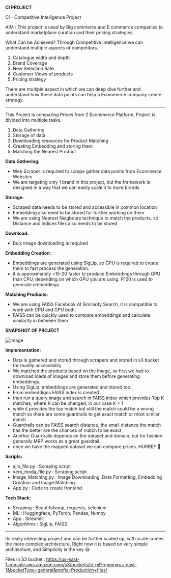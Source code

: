 **CI PROJECT**

CI - Competitive Intelligence Project

AIM : This project is used by Big commerce and E commerce companies to understand marketplace curation and their pricing strategies.

What Can be Achieved?
Through Competitive Intelligence we can understand multiple aspects of competitors.
1. Catalogue width and depth
2. Brand Coverage
3. New Selection Rate
4. Customer Views of products
5. Pricing strategy

There are multiple aspect in which we can deep dive further and understand how these data points can help a Ecommerce company create strategy.

------

This Project is comparing Prices from 2 Ecommerce Platform,
Project is divided into multiple tasks.

1. Data Gathering
2. Storage of data
3. Downloading resources for Product Matching
4. Creating Embedding and storing them
5. Matching the Nearest Product

**Data Gathering:** 
- Web Scraper is required to scrape gather data points from Ecommerce Websites
- We are targeting only 1 brand in this project, but the framework is designed in a way that we can easily scale it to more brands

**Storage:**
- Scraped data needs to be stored and accessible in common location
- Embedding also need to be stored for further working on them
- We are using Nearest Neigbours technique to match the products. so Distance and indices files also needs to be stored

**Download:**
- Bulk image downloading is required

**Embedding Creation:**
- Embeddings are generated using SigLip, so GPU is required to create them to fast process the generation.
- it is approximately ~15-20 faster to produce Embeddings through GPU than CPU, depending on which GPU you are using. P100 is used to generate embeddings.

**Matching Products:**
- We are using FAISS Facebook AI Similarity Search, it is compatible to work with CPU and GPU both.
- FAISS can be quickly used to compare embeddings and calculate similarity in between them


**SNAPSHOT OF PROJECT**

![image](https://github.com/user-attachments/assets/9c2ddf40-f715-4f60-a3b2-b3bf12b424dd)

**Implementation:**
- Data is gathered and stored through scrapers and stored in s3 bucket for readily accessibility
- We matched the products based on the Image, so first we had to download loads of images and store them before generating embeddings.
- Using SigLip, embeddings are generated and stored too.
- From embeddigns FAISS index is created.
- then run a query image and search in FAISS index which provides Top K matches, where K can be changed, in our case K = 1
- while it provides the top match but still the match could be a wrong match so there are some guardrails to get exact match or most similar match
- Guardrails can be FAISS search distance, the small distance the match has the better are the chances of match to be exact
- Another Guardrails depends on the dataset and domain, but for fashion generally MRP works as a great guardrail.
- once we have the mapped dataset we can compare prices. HURREY :tada:

**Scripts:**
- ajio_file.py : Scraping script
- vero_moda_file.py : Scraping script
- Image_Matching.py : Image Downloading, Data Formatting, Embedding Creation and Image Matching.
- App.py : Code to create frontend

**Tech Stack:**
- Scraping : Beautifulsoup, requests, selenium
- ML : Huggingface, PyTorch, Pandas, Numpy
- App : Streamlit
- Algorithms : SigLip, FAISS

----
Its really interesting project and can be further scaled up, with scale comes the more complex architecture.
Right now it is based on very simple architecture, and Simplicity is the key :smiley:



Files in S3 bucket : https://us-east-1.console.aws.amazon.com/s3/buckets/ci-ml?region=us-east-1&bucketType=general&prefix=Production+files/
